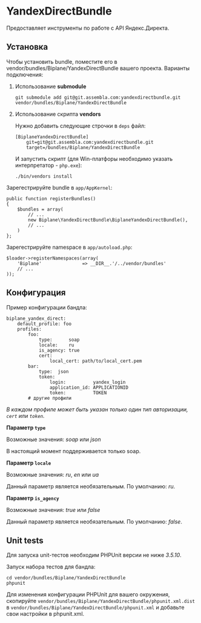 YandexDirectBundle
==================

Предоставляет инструменты по работе с API Яндекс.Директа.

Установка
---------

Чтобы установить bundle, поместите его в vendor/bundles/Biplane/YandexDirectBundle вашего проекта.
Варианты подключения:

  1. Использование **submodule**

         git submodule add git@git.assembla.com:yandexdirectbundle.git vendor/bundles/Biplane/YandexDirectBundle

  2. Использование скрипта **vendors**

     Нужно добавить следующие строчки в `deps` файл:

         [BiplaneYandexDirectBundle]
             git=git@git.assembla.com:yandexdirectbundle.git
             target=/bundles/Biplane/YandexDirectBundle

     И запустить скрипт (для Win-платфоры необходимо указать интерпретатор - `php.exe`):

         ./bin/vendors install

Зарегестрируйте bundle в `app/AppKernel`:

    public function registerBundles()
    {
        $bundles = array(
            // ...
            new Biplane\YandexDirectBundle\BiplaneYandexDirectBundle(),
            // ...
        )
    };

Зарегестрируйте namespace в `app/autoload.php`:

    $loader->registerNamespaces(array(
        'Biplane'               => __DIR__.'/../vendor/bundles'
        // ...
    ));


Конфигурация
------------

Пример конфигурации бандла:

    biplane_yandex_direct:
        default_profile: foo
        profiles:
            foo:
                type:      soap
                locale:    ru
                is_agency: true
                cert:
                    local_cert: path/to/local_cert.pem
            bar:
                type:  json
                token:
                    login:          yandex_login
                    application_id: APPLICATIONID
                    token:          TOKEN
            # другие профили

*В каждом профиле может быть указан только один тип авторизации, `cert` или `token`.*

**Параметр `type`**

Возможные значения: *soap* или *json*

В настоящий момент поддерживается только soap.

**Параметр `locale`**

Возможные значения: *ru*, *en* или *ua*

Данный параметр является необязательным. По умолчанию: *ru*.

**Параметр `is_agency`**

Возможные значения: *true* или *false*

Данный параметр является необязательным. По умолчанию: *false*.


Unit tests
----------

Для запуска unit-тестов необходим PHPUnit версии не ниже *3.5.10*.

Запуск набора тестов для бандла:

    cd vendor/bundles/Biplane/YandexDirectBundle
    phpunit

Для изменения конфигурации PHPUnit для вашего окружения, скопируйте `vendor/bundles/Biplane/YandexDirectBundle/phpunit.xml.dist`
в `vendor/bundles/Biplane/YandexDirectBundle/phpunit.xml` и добавьте свои настройки в phpunit.xml.
